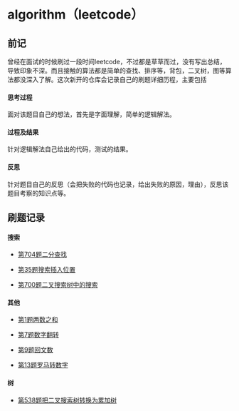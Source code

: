 # algorithm（leetcode） 

## 前记

曾经在面试的时候刷过一段时间leetcode，不过都是草草而过，没有写出总结，导致印象不深。而且接触的算法都是简单的查找、排序等，背包，二叉树，图等算法都没深入了解。这次新开的仓库会记录自己的刷题详细历程，主要包括

#### 思考过程

面对该题目自己的想法，首先是字面理解，简单的逻辑解法。

#### 过程及结果

针对逻辑解法自己给出的代码，测试的结果。

#### 反思

针对题目自己的反思（会把失败的代码也记录，给出失败的原因，理由），反思该题目考察的知识点等。

## 刷题记录

#### 搜索

* [第704题二分查找](search/src/main/java/BinarySearch.java)

* [第35题搜索插入位置](search/src/main/java/SearchTargetPosition.java)

* [第700题二叉搜索树中的搜索](search/src/main/java/BinaryTreeSearch.java)

#### 其他

* [第1题两数之和](others/src/main/java/TwoSum.java)

* [第7题数字翻转](others/src/main/java/NumReverse.java)

* [第9题回文数](others/src/main/java/PalindromeNumber.java)

* [第13题罗马转数字](others/src/main/java/RomaToNum.java)

#### 树

* [第538题把二叉搜索树转换为累加树](tree/src/main/java/BinaryTreePlus.java)

